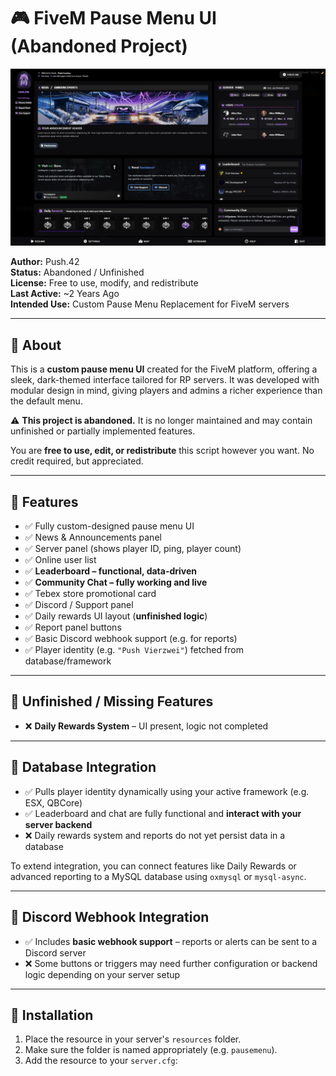 # 🎮 FiveM Pause Menu UI (Abandoned Project)

![Pause Menu Screenshot](preview.png)

**Author:** Push.42  
**Status:** Abandoned / Unfinished  
**License:** Free to use, modify, and redistribute  
**Last Active:** ~2 Years Ago  
**Intended Use:** Custom Pause Menu Replacement for FiveM servers

---

## 📌 About

This is a **custom pause menu UI** created for the FiveM platform, offering a sleek, dark-themed interface tailored for RP servers. It was developed with modular design in mind, giving players and admins a richer experience than the default menu.

⚠️ **This project is abandoned.** It is no longer maintained and may contain unfinished or partially implemented features.

You are **free to use, edit, or redistribute** this script however you want. No credit required, but appreciated.

---

## 🧩 Features

- ✅ Fully custom-designed pause menu UI  
- ✅ News & Announcements panel  
- ✅ Server panel (shows player ID, ping, player count)  
- ✅ Online user list  
- ✅ **Leaderboard – functional, data-driven**  
- ✅ **Community Chat – fully working and live**  
- ✅ Tebex store promotional card  
- ✅ Discord / Support panel  
- ✅ Daily rewards UI layout (**unfinished logic**)  
- ✅ Report panel buttons  
- ✅ Basic Discord webhook support (e.g. for reports)  
- ✅ Player identity (e.g. `"Push Vierzwei"`) fetched from database/framework

---

## 🚧 Unfinished / Missing Features

- ❌ **Daily Rewards System** – UI present, logic not completed  

---

## 🔌 Database Integration

- ✅ Pulls player identity dynamically using your active framework (e.g. ESX, QBCore)  
- ✅ Leaderboard and chat are fully functional and **interact with your server backend**  
- ❌ Daily rewards system and reports do not yet persist data in a database

To extend integration, you can connect features like Daily Rewards or advanced reporting to a MySQL database using `oxmysql` or `mysql-async`.

---

## 🔗 Discord Webhook Integration

- ✅ Includes **basic webhook support** – reports or alerts can be sent to a Discord server  
- ❌ Some buttons or triggers may need further configuration or backend logic depending on your server setup

---

## 📂 Installation

1. Place the resource in your server's `resources` folder.  
2. Make sure the folder is named appropriately (e.g. `pausemenu`).  
3. Add the resource to your `server.cfg`:
